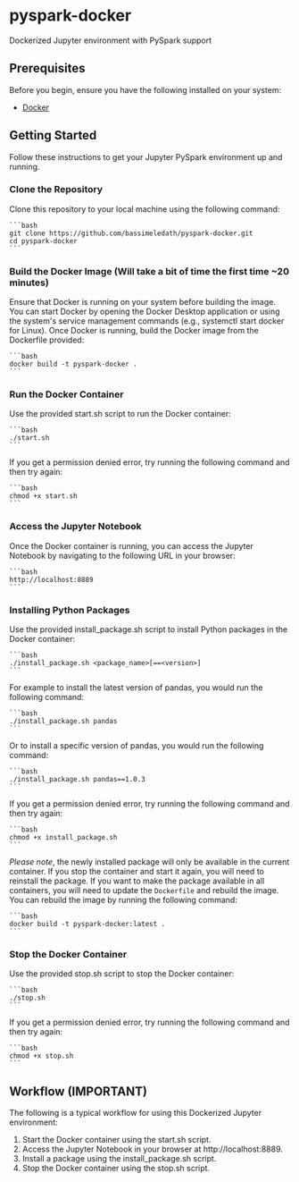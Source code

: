# pyspark-docker
Dockerized Jupyter environment with PySpark support

## Prerequisites

Before you begin, ensure you have the following installed on your system:

- [Docker](https://docs.docker.com/get-docker/)

## Getting Started

Follow these instructions to get your Jupyter PySpark environment up and running.

### Clone the Repository

Clone this repository to your local machine using the following command:

    ```bash
    git clone https://github.com/bassimeledath/pyspark-docker.git
    cd pyspark-docker
    ```

### Build the Docker Image (Will take a bit of time the first time ~20 minutes)

Ensure that Docker is running on your system before building the image. You can start Docker by opening the Docker Desktop application or using the system's service management commands (e.g., systemctl start docker for Linux). Once Docker is running, build the Docker image from the Dockerfile provided:
    
    ```bash
    docker build -t pyspark-docker .
    ```

### Run the Docker Container
Use the provided start.sh script to run the Docker container:
    
    ```bash
    ./start.sh
    ```

If you get a permission denied error, try running the following command and then try again:

    ```bash
    chmod +x start.sh
    ```

### Access the Jupyter Notebook
Once the Docker container is running, you can access the Jupyter Notebook by navigating to the following URL in your browser:

    ```bash
    http://localhost:8889
    ```

### Installing Python Packages
Use the provided install_package.sh script to install Python packages in the Docker container:
    
    ```bash
    ./install_package.sh <package_name>[==<version>]
    ```
For example to install the latest version of pandas, you would run the following command:

    ```bash
    ./install_package.sh pandas
    ```
Or to install a specific version of pandas, you would run the following command:

    ```bash
    ./install_package.sh pandas==1.0.3
    ```
If you get a permission denied error, try running the following command and then try again:

    ```bash
    chmod +x install_package.sh
    ```

*Please note*, the newly installed package will only be available in the current container. If you stop the container and start it again, you will need to reinstall the package. If you want to make the package available in all containers, you will need to update the `Dockerfile` and rebuild the image. You can rebuild the image by running the following command:

    ```bash
    docker build -t pyspark-docker:latest .
    ```

### Stop the Docker Container
Use the provided stop.sh script to stop the Docker container:
    
    ```bash
    ./stop.sh
    ```

If you get a permission denied error, try running the following command and then try again:

    ```bash
    chmod +x stop.sh
    ```

## Workflow (IMPORTANT)

The following is a typical workflow for using this Dockerized Jupyter environment:

1. Start the Docker container using the start.sh script.
2. Access the Jupyter Notebook in your browser at http://localhost:8889.
3. Install a package using the install_package.sh script.
4. Stop the Docker container using the stop.sh script.




